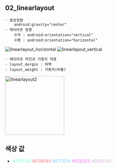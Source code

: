 ## 02_linearlayout
    - 중앙정렬
        android:gravity="center"
    - 레이아웃 방향
        수직 : android:orientation="vertical"
        수평 : android:orientation="horizontal"

![linearlayout_horizontal](https://user-images.githubusercontent.com/6762927/80862938-bd3abf80-8cb3-11ea-94b3-bcfa10d5c748.png)
![linearlayout_vertical](https://user-images.githubusercontent.com/6762927/80862948-d7749d80-8cb3-11ea-9d76-753d7740542f.png)

    - 레이아웃 마진과 가중치 적용 
    - layout_margin : 여백
    - layout_weight : 가중치(비율)
    
<img width="192" alt="linearlayout2" src="https://user-images.githubusercontent.com/6762927/81182198-779a3180-8fe8-11ea-8525-700717048a50.png">

## 색상 값
- <span style="color:#7FFFD4">#7FFFD4</span>
    <span style="color:#F08080">#F08080</span>
    <span style="color:#87CEFA">#87CEFA</span>
    <span style="color:#EE82EE">#EE82EE</span> 
    <span style="color:#D8BFD8">#D8BFD8</span>